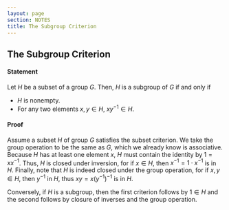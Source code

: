 ```yaml
---
layout: page
section: NOTES
title: The Subgroup Criterion
---
```


## The Subgroup Criterion

#### Statement
Let $H$ be a subset of a group $G$. Then, $H$ is a subgroup of $G$ if and only if
* $H$ is nonempty.
* For any two elements $x, y \in H$, $xy^{-1} \in H$.

#### Proof
Assume a subset $H$ of group $G$ satisfies the subset criterion. We take the group operation to be the same as $G$, which we already know is associative. Because $H$ has at least one element $x$, $H$ must contain the identity by $1 = xx^{-1}$. Thus, $H$ is closed under inversion, for if $x \in H$, then $x^{-1} = 1\cdot x^{-1}$ is in $H$. Finally, note that $H$ is indeed closed under the group operation, for if $x,y \in H$, then $y^{-1}$ in $H$, thus $xy = x(y^{-1})^{-1}$ is in $H$.

Conversely, if $H$ is a subgroup, then the first criterion follows by $1 \in H$ and the second follows by closure of inverses and the group operation. 